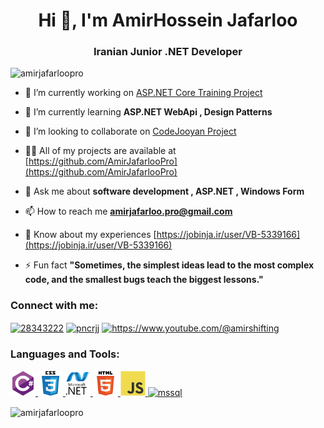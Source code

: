 <h1 align="center">Hi 👋, I'm AmirHossein Jafarloo</h1>
<h3 align="center">Iranian Junior .NET Developer</h3>

<p align="left"> <img src="https://komarev.com/ghpvc/?username=amirjafarloopro&label=Profile%20views&color=0e75b6&style=flat" alt="amirjafarloopro" /> </p>

- 🔭 I’m currently working on [ASP.NET Core Training Project](https://github.com/AmirJafarlooPro/ForceShop_Asp.git)

- 🌱 I’m currently learning **ASP.NET WebApi , Design Patterns**

- 👯 I’m looking to collaborate on [CodeJooyan Project](https://github.com/CodeJooyan/CodeJooanProject.git)

- 👨‍💻 All of my projects are available at [https://github.com/AmirJafarlooPro](https://github.com/AmirJafarlooPro)

- 💬 Ask me about **software development , ASP.NET , Windows Form**

- 📫 How to reach me **amirjafarloo.pro@gmail.com**

- 📄 Know about my experiences [https://jobinja.ir/user/VB-5339166](https://jobinja.ir/user/VB-5339166)

- ⚡ Fun fact **"Sometimes, the simplest ideas lead to the most complex code, and the smallest bugs teach the biggest lessons."**

<h3 align="left">Connect with me:</h3>
<p align="left">
<a href="https://stackoverflow.com/users/28343222" target="blank"><img align="center" src="https://raw.githubusercontent.com/rahuldkjain/github-profile-readme-generator/master/src/images/icons/Social/stack-overflow.svg" alt="28343222" height="30" width="40" /></a>
<a href="https://instagram.com/pncrjj" target="blank"><img align="center" src="https://raw.githubusercontent.com/rahuldkjain/github-profile-readme-generator/master/src/images/icons/Social/instagram.svg" alt="pncrjj" height="30" width="40" /></a>
<a href="https://www.youtube.com/c/https://www.youtube.com/@amirshifting" target="blank"><img align="center" src="https://raw.githubusercontent.com/rahuldkjain/github-profile-readme-generator/master/src/images/icons/Social/youtube.svg" alt="https://www.youtube.com/@amirshifting" height="30" width="40" /></a>
</p>

<h3 align="left">Languages and Tools:</h3>
<p align="left"> <a href="https://www.w3schools.com/cs/" target="_blank" rel="noreferrer"> <img src="https://raw.githubusercontent.com/devicons/devicon/master/icons/csharp/csharp-original.svg" alt="csharp" width="40" height="40"/> </a> <a href="https://www.w3schools.com/css/" target="_blank" rel="noreferrer"> <img src="https://raw.githubusercontent.com/devicons/devicon/master/icons/css3/css3-original-wordmark.svg" alt="css3" width="40" height="40"/> </a> <a href="https://dotnet.microsoft.com/" target="_blank" rel="noreferrer"> <img src="https://raw.githubusercontent.com/devicons/devicon/master/icons/dot-net/dot-net-original-wordmark.svg" alt="dotnet" width="40" height="40"/> </a> <a href="https://www.w3.org/html/" target="_blank" rel="noreferrer"> <img src="https://raw.githubusercontent.com/devicons/devicon/master/icons/html5/html5-original-wordmark.svg" alt="html5" width="40" height="40"/> </a> <a href="https://developer.mozilla.org/en-US/docs/Web/JavaScript" target="_blank" rel="noreferrer"> <img src="https://raw.githubusercontent.com/devicons/devicon/master/icons/javascript/javascript-original.svg" alt="javascript" width="40" height="40"/> </a> <a href="https://www.microsoft.com/en-us/sql-server" target="_blank" rel="noreferrer"> <img src="https://www.svgrepo.com/show/303229/microsoft-sql-server-logo.svg" alt="mssql" width="40" height="40"/> </a> </p>

<p><img align="center" src="https://github-readme-stats.vercel.app/api/top-langs?username=amirjafarloopro&show_icons=true&locale=en&layout=compact" alt="amirjafarloopro" /></p>
